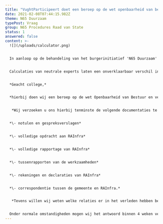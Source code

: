 ```yaml
---
title: "VughtParticipeert doet een beroep op de wet openbaarheid van bestuur (WOB) "
date: 2021-02-08T07:44:15.982Z
theme: N65 Duurzaam
typePost: Vraag
group: N65 Procedures Raad van State
status: 1
answered: false
content: >-
  ![](/uploads/calculator.png)


  In aanloop op de behandeling van het burgerinitiatief 'N65 Duurzaam' tijdens de gemeenteraadsvergadering op 14 mei vorig jaar, heeft de wethouder een calculatie laten maken om aan te tonen dat een tunnel onbetaalbaar zou zijn.


  Calculaties van neutrale experts laten een onverklaarbaar verschil in de kosten zien, waarbij de calculatie van de wethouder bijna tweemaal zo hoog is. Daarom heeft VughtParticipeert verschillende keren om nadere informatie over de tunnelcalculatie van de wethouder gevraagd. Nadat deze vragen tweemaal niet of ontwijkende werden beantwoord, is besloten een beroep te doen op de wet openbaarheid van bestuur (WOB). Dit verzoek is alsvolgt:


  *Geacht college,*


  *hierbij doen wij een beroep op de wet Openbaarheid van Bestuur en verzoeken u ons alle informaties te verstrekken met betrekking tot de tunnelcalculatie van het bedrijf RAInfra in aanloop op de gemeenteraadsvergadering van 14 mei 2020.*


   *Wij verzoeken u ons hierbij tenminste de volgende documentaties te verstrekken:*


  *\- notulen en gespreksverslagen*


  *\- volledige opdracht aan RAInfra*


  *\- volledige rapportage van RAInfra*


  *\- tussenrapporten van de werkzaamheden*


  *\- rekeningen en declaraties van RAInfra*


  *\- correspondentie tussen de gemeente en RAInfra.*


   *Tevens willen wij weten welke relaties er in het verleden hebben bestaan tussen de gemeente en RAInfra alsmede de relaties met medewerkers van RAInfra die aan deze rapportage hebben meegewerkt.* 


  Onder normale omstandigheden mogen wij het antwoord binnen 4 weken verwachten. Het antwoord zullen wij uitvoerig analyseren en resultaten hier publiceren.
---
```

